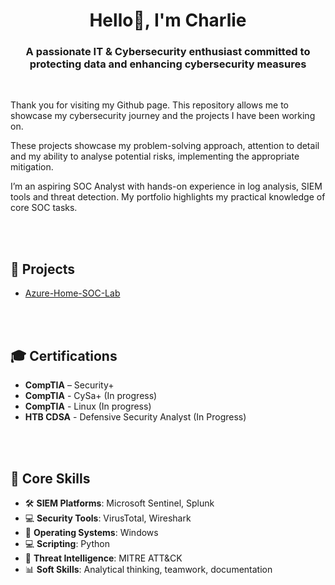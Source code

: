 <h1 align="center">Hello👋,  I'm Charlie</h1>
<h3 align="center">A passionate IT & Cybersecurity enthusiast committed to protecting data and enhancing cybersecurity measures</h3>
 <br />


 Thank you for visiting my Github page. This repository allows me to showcase my cybersecurity journey and the projects I have been working on.

 
 These projects showcase my problem-solving approach, attention to detail and my ability to analyse potential risks, implementing the appropriate mitigation.

 I’m an aspiring SOC Analyst with hands-on experience in log analysis, SIEM tools and threat detection. My portfolio highlights my practical knowledge of core SOC tasks.

 



 <br />
 <br />


<h2>📁 Projects</h2>

- [Azure-Home-SOC-Lab](https://github.com/Ikulyte/Azure-Home-SOC-Lab)


 <br />
 <br />

<h2>🎓 Certifications</h2>

- **CompTIA** – Security+
- **CompTIA** - CySa+ (In progress)
- **CompTIA** - Linux (In progress)
- **HTB CDSA** - Defensive Security Analyst (In Progress)



 <br />
 <br />
 

<h2>🧰 Core Skills</h2>

- 🛠️ **SIEM Platforms**: Microsoft Sentinel, Splunk
- 💻 **Security Tools**: VirusTotal, Wireshark
- 🐧 **Operating Systems**: Windows
- 💻 **Scripting**: Python 
- 🧠 **Threat Intelligence**: MITRE ATT&CK  
- 📊 **Soft Skills**: Analytical thinking, teamwork, documentation

 <br />

